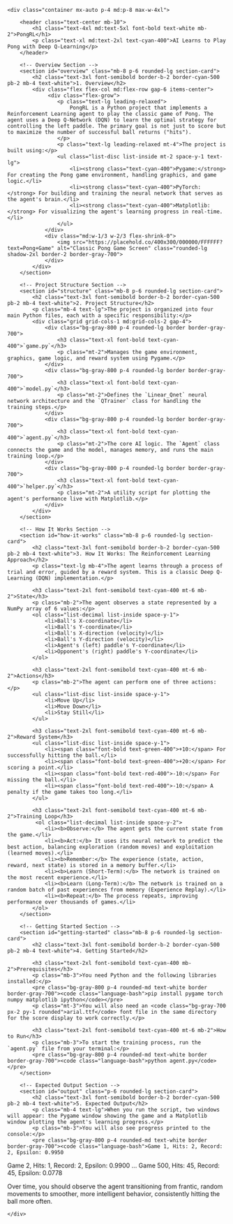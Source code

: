 <!DOCTYPE html>
<html lang="en">
<head>
    <meta charset="UTF-8">
    <meta name="viewport" content="width=device-width, initial-scale=1.0">
    <title>PongRL</title>
    <script src="https://cdn.tailwindcss.com"></script>
    <link rel="preconnect" href="https://fonts.googleapis.com">
    <link rel="preconnect" href="https://fonts.gstatic.com" crossorigin>
    <link href="https://fonts.googleapis.com/css2?family=Inter:wght@400;500;600;700&display=swap" rel="stylesheet">
    <style>
        body {
            font-family: 'Inter', sans-serif;
        }
        .section-card {
            background-color: #1a202c; /* A slightly lighter shade of gray-900 */
            border: 1px solid #2d3748; /* gray-800 */
        }
    </style>
</head>
<body class="bg-gray-900 text-gray-200">

    <div class="container mx-auto p-4 md:p-8 max-w-4xl">

        <header class="text-center mb-10">
            <h1 class="text-4xl md:text-5xl font-bold text-white mb-2">PongRL</h1>
            <p class="text-xl md:text-2xl text-cyan-400">AI Learns to Play Pong with Deep Q-Learning</p>
        </header>

        <!-- Overview Section -->
        <section id="overview" class="mb-8 p-6 rounded-lg section-card">
            <h2 class="text-3xl font-semibold border-b-2 border-cyan-500 pb-2 mb-4 text-white">1. Overview</h2>
            <div class="flex flex-col md:flex-row gap-6 items-center">
                 <div class="flex-grow">
                    <p class="text-lg leading-relaxed">
                        PongRL is a Python project that implements a Reinforcement Learning agent to play the classic game of Pong. The agent uses a Deep Q-Network (DQN) to learn the optimal strategy for controlling the left paddle. The primary goal is not just to score but to maximize the number of successful ball returns ("hits").
                    </p>
                    <p class="text-lg leading-relaxed mt-4">The project is built using:</p>
                    <ul class="list-disc list-inside mt-2 space-y-1 text-lg">
                        <li><strong class="text-cyan-400">Pygame:</strong> For creating the Pong game environment, handling graphics, and game logic.</li>
                        <li><strong class="text-cyan-400">PyTorch:</strong> For building and training the neural network that serves as the agent's brain.</li>
                        <li><strong class="text-cyan-400">Matplotlib:</strong> For visualizing the agent's learning progress in real-time.</li>
                    </ul>
                </div>
                <div class="md:w-1/3 w-2/3 flex-shrink-0">
                    <img src="https://placehold.co/400x300/000000/FFFFFF?text=Pong+Game" alt="Classic Pong Game Screen" class="rounded-lg shadow-2xl border-2 border-gray-700">
                </div>
            </div>
        </section>

        <!-- Project Structure Section -->
        <section id="structure" class="mb-8 p-6 rounded-lg section-card">
            <h2 class="text-3xl font-semibold border-b-2 border-cyan-500 pb-2 mb-4 text-white">2. Project Structure</h2>
            <p class="mb-4 text-lg">The project is organized into four main Python files, each with a specific responsibility:</p>
            <div class="grid grid-cols-1 md:grid-cols-2 gap-4">
                <div class="bg-gray-800 p-4 rounded-lg border border-gray-700">
                    <h3 class="text-xl font-bold text-cyan-400">`game.py`</h3>
                    <p class="mt-2">Manages the game environment, graphics, game logic, and reward system using Pygame.</p>
                </div>
                <div class="bg-gray-800 p-4 rounded-lg border border-gray-700">
                    <h3 class="text-xl font-bold text-cyan-400">`model.py`</h3>
                    <p class="mt-2">Defines the `Linear_Qnet` neural network architecture and the `QTrainer` class for handling the training steps.</p>
                </div>
                <div class="bg-gray-800 p-4 rounded-lg border border-gray-700">
                    <h3 class="text-xl font-bold text-cyan-400">`agent.py`</h3>
                    <p class="mt-2">The core AI logic. The `Agent` class connects the game and the model, manages memory, and runs the main training loop.</p>
                </div>
                <div class="bg-gray-800 p-4 rounded-lg border border-gray-700">
                    <h3 class="text-xl font-bold text-cyan-400">`helper.py`</h3>
                    <p class="mt-2">A utility script for plotting the agent's performance live with Matplotlib.</p>
                </div>
            </div>
        </section>

        <!-- How It Works Section -->
        <section id="how-it-works" class="mb-8 p-6 rounded-lg section-card">
            <h2 class="text-3xl font-semibold border-b-2 border-cyan-500 pb-2 mb-4 text-white">3. How It Works: The Reinforcement Learning Approach</h2>
            <p class="text-lg mb-4">The agent learns through a process of trial and error, guided by a reward system. This is a classic Deep Q-Learning (DQN) implementation.</p>
            
            <h3 class="text-2xl font-semibold text-cyan-400 mt-6 mb-2">State</h3>
            <p class="mb-2">The agent observes a state represented by a NumPy array of 6 values:</p>
            <ol class="list-decimal list-inside space-y-1">
                <li>Ball's X-coordinate</li>
                <li>Ball's Y-coordinate</li>
                <li>Ball's X-direction (velocity)</li>
                <li>Ball's Y-direction (velocity)</li>
                <li>Agent's (left) paddle's Y-coordinate</li>
                <li>Opponent's (right) paddle's Y-coordinate</li>
            </ol>

            <h3 class="text-2xl font-semibold text-cyan-400 mt-6 mb-2">Actions</h3>
            <p class="mb-2">The agent can perform one of three actions:</p>
            <ul class="list-disc list-inside space-y-1">
                <li>Move Up</li>
                <li>Move Down</li>
                <li>Stay Still</li>
            </ul>

            <h3 class="text-2xl font-semibold text-cyan-400 mt-6 mb-2">Reward System</h3>
            <ul class="list-disc list-inside space-y-1">
                <li><span class="font-bold text-green-400">+10:</span> For successfully hitting the ball.</li>
                <li><span class="font-bold text-green-400">+20:</span> For scoring a point.</li>
                <li><span class="font-bold text-red-400">-10:</span> For missing the ball.</li>
                <li><span class="font-bold text-red-400">-10:</span> A penalty if the game takes too long.</li>
            </ul>

            <h3 class="text-2xl font-semibold text-cyan-400 mt-6 mb-2">Training Loop</h3>
             <ol class="list-decimal list-inside space-y-2">
                <li><b>Observe:</b> The agent gets the current state from the game.</li>
                <li><b>Act:</b> It uses its neural network to predict the best action, balancing exploration (random moves) and exploitation (learned moves).</li>
                <li><b>Remember:</b> The experience (state, action, reward, next state) is stored in a memory buffer.</li>
                <li><b>Learn (Short-Term):</b> The network is trained on the most recent experience.</li>
                <li><b>Learn (Long-Term):</b> The network is trained on a random batch of past experiences from memory (Experience Replay).</li>
                <li><b>Repeat:</b> The process repeats, improving performance over thousands of games.</li>
            </ol>
        </section>

        <!-- Getting Started Section -->
        <section id="getting-started" class="mb-8 p-6 rounded-lg section-card">
            <h2 class="text-3xl font-semibold border-b-2 border-cyan-500 pb-2 mb-4 text-white">4. Getting Started</h2>
            
            <h3 class="text-2xl font-semibold text-cyan-400 mb-2">Prerequisites</h3>
            <p class="mb-3">You need Python and the following libraries installed:</p>
            <pre class="bg-gray-800 p-4 rounded-md text-white border border-gray-700"><code class="language-bash">pip install pygame torch numpy matplotlib ipython</code></pre>
            <p class="mt-3">You will also need an <code class="bg-gray-700 px-2 py-1 rounded">arial.ttf</code> font file in the same directory for the score display to work correctly.</p>

            <h3 class="text-2xl font-semibold text-cyan-400 mt-6 mb-2">How to Run</h3>
            <p class="mb-3">To start the training process, run the `agent.py` file from your terminal:</p>
            <pre class="bg-gray-800 p-4 rounded-md text-white border border-gray-700"><code class="language-bash">python agent.py</code></pre>
        </section>

        <!-- Expected Output Section -->
        <section id="output" class="p-6 rounded-lg section-card">
            <h2 class="text-3xl font-semibold border-b-2 border-cyan-500 pb-2 mb-4 text-white">5. Expected Output</h2>
            <p class="mb-4 text-lg">When you run the script, two windows will appear: the Pygame window showing the game and a Matplotlib window plotting the agent's learning progress.</p>
            <p class="mb-3">You will also see progress printed to the console:</p>
            <pre class="bg-gray-800 p-4 rounded-md text-white border border-gray-700"><code class="language-bash">Game 1, Hits: 2, Record: 2, Epsilon: 0.9950
Game 2, Hits: 1, Record: 2, Epsilon: 0.9900
...
Game 500, Hits: 45, Record: 45, Epsilon: 0.0778</code></pre>
             <p class="mt-4 text-lg">Over time, you should observe the agent transitioning from frantic, random movements to smoother, more intelligent behavior, consistently hitting the ball more often.</p>
        </section>

    </div>

</body>
</html>
